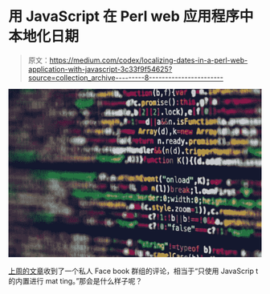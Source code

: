 # 用 JavaScript 在 Perl web 应用程序中本地化日期

> 原文：<https://medium.com/codex/localizing-dates-in-a-perl-web-application-with-javascript-3c33f9f54625?source=collection_archive---------8----------------------->

![](img/fdd5841d12dabb65c1d8b083a32d16c9.png)

[上周的文章](https://phoenixtrap.com/2021/04/20/localizing-dates-in-a-perl-web-application/)收到了一个私人 Face book 群组的评论，相当于“只使用 JavaScrip t 的内置进行 mat ting。”那会是什么样子呢？